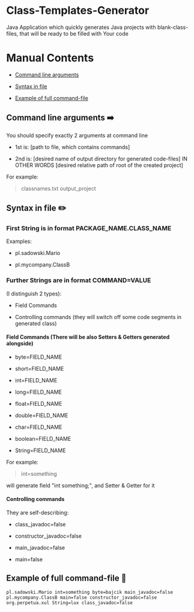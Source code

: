 # Class-Templates-Generator
Java Application which quickly generates Java projects with blank-class-files, that will be ready to be filled with Your code

# Manual Contents
* [Command line arguments](#command-line-arguments-arrow_right)

* [Syntax in file](#syntax-in-file-pencil2)

* [Example of full command-file](#example-of-full-command-file-memo)

## Command line arguments :arrow_right:

You should specify exactly 2 arguments at command line

* 1st is: [path to file, which contains commands]

* 2nd is: [desired name of output directory for generated code-files] IN OTHER WORDS [desired relative path of root of the created project]

For example:

> classnames.txt output_project

## Syntax in file :pencil2:

### First String is in format PACKAGE_NAME.CLASS_NAME
Examples:

* pl.sadowski.Mario

* pl.mycompany.ClassB
  
### Further Strings are in format COMMAND=VALUE 
(I distinguish 2 types):

* Field Commands 

* Controlling commands (they will switch off some code segments in generated class)

#### Field Commands (There will be also Setters & Getters generated alongside)

* byte=FIELD_NAME

* short=FIELD_NAME 

* int=FIELD_NAME

* long=FIELD_NAME 

* float=FIELD_NAME 

* double=FIELD_NAME   

* char=FIELD_NAME

* boolean=FIELD_NAME

* String=FIELD_NAME

For example: 


> int=something 

will generate field "int something;", and Setter & Getter for it

#### Controlling commands
They are self-describing:

* class_javadoc=false 

* constructor_javadoc=false

* main_javadoc=false 

* main=false

## Example of full command-file :memo:

```
pl.sadowski.Mario int=something byte=bajcik main_javadoc=false
pl.mycompany.ClassB main=false constructor_javadoc=false
org.perpetua.xul String=lux class_javadoc=false
```
